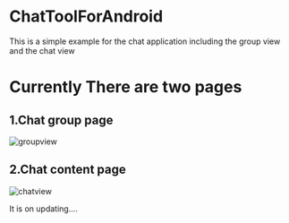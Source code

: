 # ChatToolForAndroid
This is a simple example for the chat application including the group view and the chat view

# Currently There are two pages

## 1.Chat group page
![groupview](https://user-images.githubusercontent.com/5546413/52559068-99cdef80-2e37-11e9-8707-ca47ac9223f5.jpg)

## 2.Chat content page

![chatview](https://user-images.githubusercontent.com/5546413/52559067-99355900-2e37-11e9-8d75-0bf59f888496.jpg)




It is on updating....


